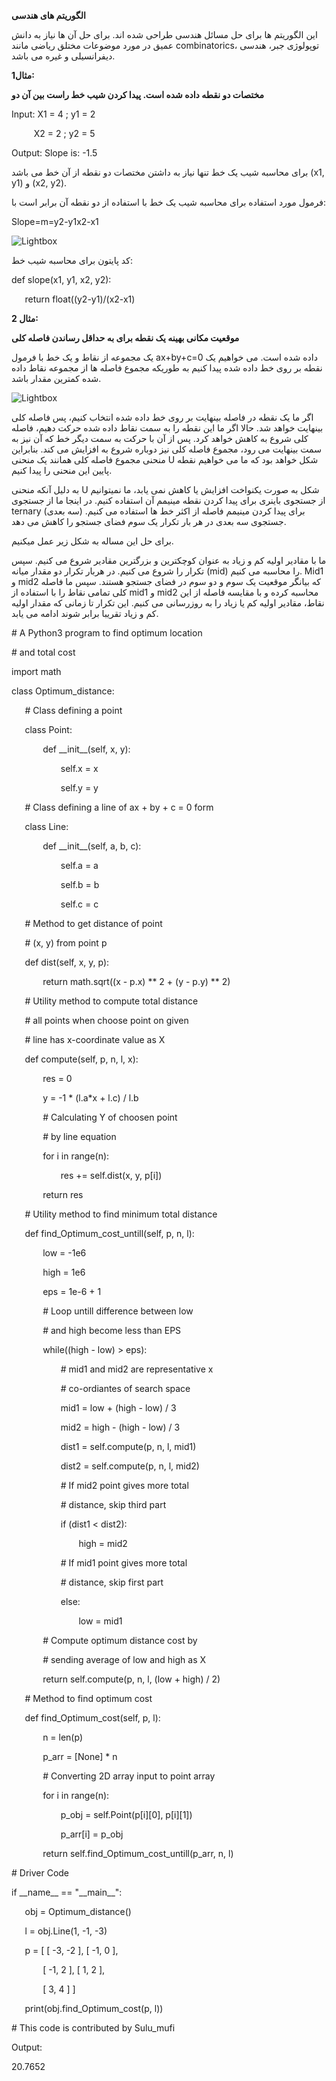﻿**الگوریتم های هندسی**

این الگوریتم ها برای حل مسائل هندسی طراحی شده اند. برای حل آن ها نیاز به دانش عمیق در مورد موضوعات مختلق ریاضی مانند combinatorics، توپولوژی جبر، هندسی دیفرانسیلی و غیره می باشد.

**مثال1:**

**مختصات دو نقطه داده شده است. پیدا کردن شیب خط راست بین آن دو**

Input: 	     X1 = 4 ; y1 = 2

`     `X2 = 2 ; y2 = 5

Output:	     Slope is: -1.5 

برای محاسبه شیب یک خط تنها نیاز به داشتن مختصات دو نقطه از آن خط می باشد (x1, y1) و (x2, y2). 

فرمول مورد استفاده برای محاسبه شیب یک خط با استفاده از دو نقطه آن برابر است با:

Slope=m=y2-y1x2-x1

![Lightbox](Aspose.Words.fc03b999-63fc-4d1a-8e2c-9c0dc5a7988d.001.jpeg)

کد پایتون برای محاسبه شیب خط:

def slope(x1, y1, x2, y2):

`	`return float((y2-y1)/(x2-x1)






**مثال 2:**

**موقعیت مکانی بهینه یک نقطه برای به حداقل رساندن فاصله کلی**

یک مجموعه از نقاط و یک خط با فرمول ax+by+c=0 داده شده است. می خواهیم یک نقطه بر روی خط داده شده پیدا کنیم به طوریکه مجموع فاصله ها از مجموعه نقاط داده شده کمترین مقدار باشد. 

![Lightbox](Aspose.Words.fc03b999-63fc-4d1a-8e2c-9c0dc5a7988d.002.jpeg)

اگر ما یک نقطه در فاصله بینهایت بر روی خط داده شده انتخاب کنیم، پس فاصله کلی بینهایت خواهد شد. حالا اگر ما این نقطه را به سمت نقاط داده شده حرکت دهیم، فاصله کلی شروع به کاهش خواهد کرد. پس از آن با حرکت به سمت دیگر خط که آن نیز به سمت بینهایت می رود، مجموع فاصله کلی نیز دوباره شروع به افزایش می کند. بنابراین منحنی مجموع فاصله کلی همانند یک منحنی U شکل خواهد بود که ما می خواهیم نقطه پایین این منحنی را پیدا کنیم. 

به دلیل آنکه منحنی U شکل به صورت یکنواخت افزایش یا کاهش نمی یابد، ما نمیتوانیم از جستجوی باینری برای پیدا کردن نقطه مینیمم آن استفاده کنیم. در اینجا ما از جستجوی ternary (سه بعدی) برای پیدا کردن مینیمم فاصله از اکثر خط ها استفاده می کنیم. جستجوی سه بعدی در هر بار تکرار یک سوم فضای جستجو را کاهش می دهد. 

برای حل این مساله به شکل زیر عمل میکنیم. 

ما با مقادیر اولیه کم و زیاد به عنوان کوچکترین و بزرگترین مقادیر شروع می کنیم. سپس تکرار را شروع می کنیم. در هربار تکرار دو مقدار میانه (mid) را محاسبه می کنیم. Mid1 و mid2 که بیانگر موقعیت یک سوم و دو سوم در فضای جستجو هستند. سپس ما فاصله کلی تمامی نقاط را با استفاده از mid1 و mid2 محاسبه کرده و با مقایسه فاصله از این نقاط، مقادیر اولیه کم یا زیاد را به روزرسانی می کنیم. این تکرار تا زمانی که مقدار اولیه کم و زیاد تقریبا برابر شوند ادامه می یابد. 

\# A Python3 program to find optimum location

\# and total cost

import math

class Optimum\_distance:

`	`# Class defining a point

`	`class Point:

`		`def \_\_init\_\_(self, x, y):



`			`self.x = x

`			`self.y = y



`	`# Class defining a line of ax + by + c = 0 form

`	`class Line:



`		`def \_\_init\_\_(self, a, b, c):



`			`self.a = a

`			`self.b = b

`			`self.c = c



`	`# Method to get distance of point

`	`# (x, y) from point p

`	`def dist(self, x, y, p):



`		`return math.sqrt((x - p.x) \*\* 2 + (y - p.y) \*\* 2)



`	`# Utility method to compute total distance

`	`# all points when choose point on given

`	`# line has x-coordinate value as X

`	`def compute(self, p, n, l, x):



`		`res = 0



`		`y = -1 \* (l.a\*x + l.c) / l.b



`		`# Calculating Y of choosen point

`		`# by line equation

`		`for i in range(n):

`			`res += self.dist(x, y, p[i])



`		`return res



`	`# Utility method to find minimum total distance

`	`def find\_Optimum\_cost\_untill(self, p, n, l):



`		`low = -1e6

`		`high = 1e6



`		`eps = 1e-6 + 1





`		`# Loop untill difference between low

`		`# and high become less than EPS

`		`while((high - low) > eps):



`			`# mid1 and mid2 are representative x

`			`# co-ordiantes of search space

`			`mid1 = low + (high - low) / 3

`			`mid2 = high - (high - low) / 3



`			`dist1 = self.compute(p, n, l, mid1)

`			`dist2 = self.compute(p, n, l, mid2)



`			`# If mid2 point gives more total

`			`# distance, skip third part

`			`if (dist1 < dist2):

`				`high = mid2



`			`# If mid1 point gives more total

`			`# distance, skip first part

`			`else:

`				`low = mid1



`		`# Compute optimum distance cost by

`		`# sending average of low and high as X

`		`return self.compute(p, n, l, (low + high) / 2)



`	`# Method to find optimum cost

`	`def find\_Optimum\_cost(self, p, l):



`		`n = len(p)

`		`p\_arr = [None] \* n



`		`# Converting 2D array input to point array

`		`for i in range(n):

`			`p\_obj = self.Point(p[i][0], p[i][1])

`			`p\_arr[i] = p\_obj



`		`return self.find\_Optimum\_cost\_untill(p\_arr, n, l)



\# Driver Code

if \_\_name\_\_ == "\_\_main\_\_":



`	`obj = Optimum\_distance()

`	`l = obj.Line(1, -1, -3)



`	`p = [ [ -3, -2 ], [ -1, 0 ],

`		`[ -1, 2 ], [ 1, 2 ],

`		`[ 3, 4 ] ]



`	`print(obj.find\_Optimum\_cost(p, l))



\# This code is contributed by Sulu\_mufi

Output:

20.7652
